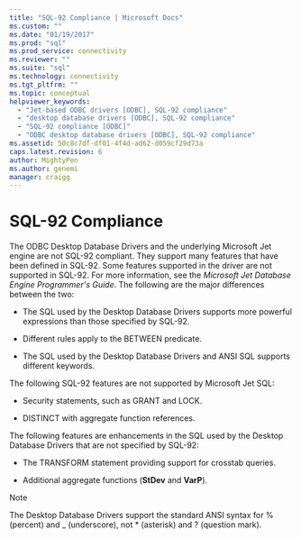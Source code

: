 ```yaml
---
title: "SQL-92 Compliance | Microsoft Docs"
ms.custom: ""
ms.date: "01/19/2017"
ms.prod: "sql"
ms.prod_service: connectivity
ms.reviewer: ""
ms.suite: "sql"
ms.technology: connectivity
ms.tgt_pltfrm: ""
ms.topic: conceptual
helpviewer_keywords: 
  - "Jet-based ODBC drivers [ODBC], SQL-92 compliance"
  - "desktop database drivers [ODBC], SQL-92 compliance"
  - "SQL-92 compliance [ODBC]"
  - "ODBC desktop database drivers [ODBC], SQL-92 compliance"
ms.assetid: 50c8c7df-df01-4f4d-ad62-d059cf29d73a
caps.latest.revision: 6
author: MightyPen
ms.author: genemi
manager: craigg
---
```

# SQL-92 Compliance
The ODBC Desktop Database Drivers and the underlying Microsoft Jet engine are not SQL-92 compliant. They support many features that have been defined in SQL-92. Some features supported in the driver are not supported in SQL-92. For more information, see the *Microsoft Jet Database Engine Programmer's Guide*. The following are the major differences between the two:  
  
-   The SQL used by the Desktop Database Drivers supports more powerful expressions than those specified by SQL-92.  
  
-   Different rules apply to the BETWEEN predicate.  
  
-   The SQL used by the Desktop Database Drivers and ANSI SQL supports different keywords.  
  
 The following SQL-92 features are not supported by Microsoft Jet SQL:  
  
-   Security statements, such as GRANT and LOCK.  
  
-   DISTINCT with aggregate function references.  
  
 The following features are enhancements in the SQL used by the Desktop Database Drivers that are not specified by SQL-92:  
  
-   The TRANSFORM statement providing support for crosstab queries.  
  
-   Additional aggregate functions (**StDev** and **VarP**).  
  
> [!NOTE]  
>  The Desktop Database Drivers support the standard ANSI syntax for % (percent) and _ (underscore), not * (asterisk) and ? (question mark).
